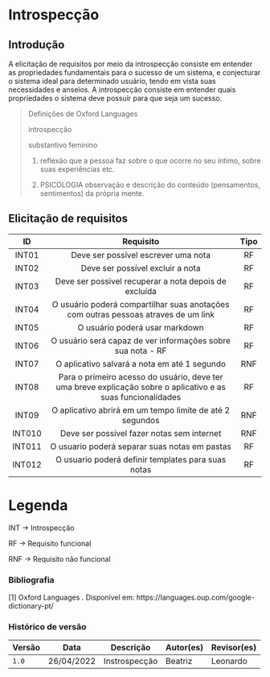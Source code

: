 # Introspecção

## Introdução

A elicitação de requisitos por meio da introspecção consiste em entender as propriedades fundamentais para o sucesso de um sistema, 
e conjecturar o sistema ideal para determinado usuário, tendo em vista suas necessidades e anseios. A introspecção consiste em entender quais propriedades o sistema deve possuir para que seja um sucesso.

>Definições de Oxford Languages 
>
>introspecção
>
>substantivo feminino
>
>1. reflexão que a pessoa faz sobre o que ocorre no seu íntimo, sobre suas experiências etc.
>
>2. PSICOLOGIA observação e descrição do conteúdo (pensamentos, sentimentos) da própria mente.


## Elicitação de requisitos



|      ID        | Requisito           | Tipo |      
| :------------: | :----------------: | :-----------------: | 
|  INT01         |       Deve ser possível escrever uma nota                                                           |    RF    |    
|  INT02         |       Deve ser possível excluir a nota                                                          |    RF    |    
|  INT03         |       Deve ser possivel recuperar a nota depois de excluída                                     |    RF    |    
|  INT04         |       O usuário poderá compartilhar suas anotações com outras pessoas atraves de um link          |    RF    |    
|  INT05         |       O usuário poderá usar markdown                                                            |    RF    |    
|  INT06         |       O usuário será capaz de ver informações sobre sua nota - RF                               |    RF    |    
|  INT07         |       O aplicativo salvará a nota em até 1 segundo                                              |    RNF   |    
|  INT08         |       Para o primeiro acesso do usuário, deve ter uma breve explicação sobre o aplicativo e as suas funcionalidades    |   RF    |    
|  INT09         |       O aplicativo abrirá em um tempo limite de até 2 segundos                                  |    RNF    |    
|  INT010        |       Deve ser possível fazer notas sem internet                                                |    RNF    |    
|  INT011        |       O usuario poderá separar suas notas em pastas                                             |    RF    |  
|  INT012        |       O usuario poderá definir templates para suas notas                                        |    RF    |  


# Legenda
<p>
INT -> Introspecção
  </p>
<p>
RF -> Requisito funcional
  </p>
<p>
RNF -> Requisito não funcional
</p>
  
### Bibliografia
<p>
[1] Oxford Languages . Disponível em: https://languages.oup.com/google-dictionary-pt/
</p>

### Histórico de versão
| Versão | Data | Descrição| Autor(es)| Revisor(es)
|--|--|--|--|--|
| `1.0` |26/04/2022|Instrospecção| Beatriz | Leonardo
